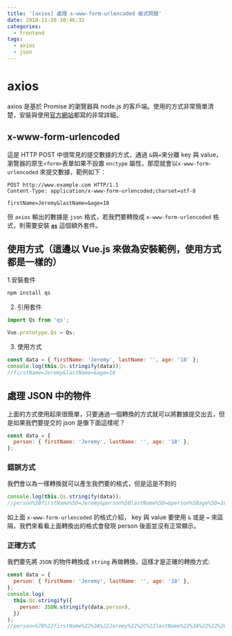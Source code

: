 ```yaml
---
title: '[axios] 處理 x-www-form-urlencoded 格式問題'
date: 2018-11-26 10:46:32
categories:
  - frontend
tags:
  - axios
  - json
---
```


# axios

axios 是基於 Promise 的瀏覽器與 node.js 的客戶端。使用的方式非常簡單清楚，安裝與使用[官方網站](https://github.com/axios/axios)都寫的非常詳細。

<!-- more -->

## x-www-form-urlencoded

這是 HTTP POST 中很常見的提交數據的方式，通過 `&`與`=`來分離 key 與 value，瀏覽器的原生`<form>`表單如果不設置 `enctype` 屬性，那麼就會以`x-www-form-urlencoded` 來提交數據，範例如下：

```http
POST http://www.example.com HTTP/1.1
Content-Type: application/x-www-form-urlencoded;charset=utf-8

firstName=Jeremy&lastName=&age=18
```

但 `axios` 輸出的數據是 `json` 格式，若我們要轉換成 `x-www-form-urlencoded` 格式，則需要安裝 [**`qs`**](https://github.com/ljharb/qs) 這個額外套件。

## 使用方式（這邊以 Vue.js 來做為安裝範例，使用方式都是一樣的）

1.安裝套件

```bash
npm install qs
```

2. 引用套件

```js
import Qs from 'qs';

Vue.prototype.Qs = Qs;
```

3. 使用方式

```js
const data = { firstName: 'Jeremy', lastName: '', age: '18' };
console.log(this.Qs.stringify(data));
//firstName=Jeremy&lastName=&age=18
```

## 處理 JSON 中的物件

上面的方式使用起來很簡單，只要通過一個轉換的方式就可以將數據提交出去，但是如果我們要提交的 json 是像下面這樣呢？

```js
const data = {
  person: { firstName: 'Jeremy', lastName: '', age: '18' },
};
```

### 錯誤方式

我們會以為一樣轉換就可以產生我們要的格式，但是這是不對的

```js
console.log(this.Qs.stringify(data));
//person%5BfirstName%5D=Jeremy&person%5BlastName%5D=&person%5Bage%5D=18
```

如上面 `x-www-form-urlencoded` 的格式介紹， key 與 value 要使用 `&` 或是 `=` 來區隔，我們來看看上面轉換出的格式會發現 person 後面並沒有正常顯示。

### 正確方式

我們要先將 `JSON` 的物件轉換成 `string` 再做轉換，這樣才是正確的轉換方式:

```js
const data = {
  person: { firstName: 'Jeremy', lastName: '', age: '18' },
};
console.log(
  this.Qs.stringify({
    person: JSON.stringify(data.person),
  })
);
//person=%7B%22firstName%22%3A%22Jeremy%22%2C%22lastName%22%3A%22%22%2C%22age%22%3A%2218%22%7D
```
